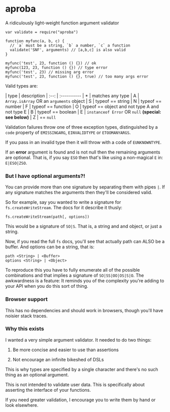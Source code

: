 aproba
======

A ridiculously light-weight function argument validator

```
var validate = require("aproba")

function myfunc(a, b, c) {
  // `a` must be a string, `b` a number, `c` a function
  validate('SNF', arguments) // [a,b,c] is also valid
}

myfunc('test', 23, function () {}) // ok
myfunc(123, 23, function () {}) // type error
myfunc('test', 23) // missing arg error
myfunc('test', 23, function () {}, true) // too many args error

```

Valid types are:

| type | description | :--: | :---------- | * | matches any type | A | `Array.isArray` OR an `arguments` object | S |
typeof == string | N | typeof == number | F | typeof == function | O | typeof == object and not type A and not type E |
B | typeof == boolean | E | `instanceof Error` OR `null` **(special: see below)**
| Z | == `null`

Validation failures throw one of three exception types, distinguished by a
`code` property of `EMISSINGARG`, `EINVALIDTYPE` or `ETOOMANYARGS`.

If you pass in an invalid type then it will throw with a code of
`EUNKNOWNTYPE`.

If an **error** argument is found and is not null then the remaining arguments are optional. That is, if you say `ESO`
then that's like using a non-magical `E` in: `E|ESO|ZSO`.

### But I have optional arguments?!

You can provide more than one signature by separating them with pipes `|`. If any signature matches the arguments then
they'll be considered valid.

So for example, say you wanted to write a signature for
`fs.createWriteStream`. The docs for it describe it thusly:

```
fs.createWriteStream(path[, options])
```

This would be a signature of `SO|S`. That is, a string and and object, or just a string.

Now, if you read the full `fs` docs, you'll see that actually path can ALSO be a buffer. And options can be a string,
that is:

```
path <String> | <Buffer>
options <String> | <Object>
```

To reproduce this you have to fully enumerate all of the possible combinations and that implies a signature
of `SO|SS|OO|OS|S|O`. The awkwardness is a feature: It reminds you of the complexity you're adding to your API when you
do this sort of thing.

### Browser support

This has no dependencies and should work in browsers, though you'll have noisier stack traces.

### Why this exists

I wanted a very simple argument validator. It needed to do two things:

1. Be more concise and easier to use than assertions

2. Not encourage an infinite bikeshed of DSLs

This is why types are specified by a single character and there's no such thing as an optional argument.

This is not intended to validate user data. This is specifically about asserting the interface of your functions.

If you need greater validation, I encourage you to write them by hand or look elsewhere.

